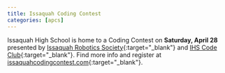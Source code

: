 ```yaml
---
title: Issaquah Coding Contest
categories: [apcs]
---
```

Issaquah High School is home to a Coding Contest on <b>Saturday, April 28</b> presented by [Issaquah Robotics Society](http://team1318.org/){:target="_blank"} and [IHS Code Club](https://ihscodeclub.wixsite.com/ihscodeclub){:target="_blank"}. Find more info and register at [issaquahcodingcontest.com](https://issaquahcodingcontest.com){:target="_blank"}.
